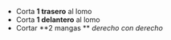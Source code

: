 -   Corta **1 trasero** al lomo
-   Corta **1 delantero** al lomo
-   Cortar \*\*2 mangas \*\* *derecho con derecho*
